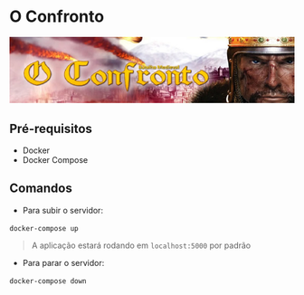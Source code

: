 # O Confronto

<p align="center">
    <img src="src/images/topo.jpg">
</p>

## Pré-requisitos
- Docker
- Docker Compose

## Comandos
- Para subir o servidor:

`docker-compose up`
> A aplicação estará rodando em `localhost:5000` por padrão
- Para parar o servidor:

`docker-compose down`
